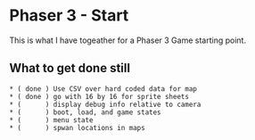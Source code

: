 # Phaser 3 - Start

This is what I have togeather for a Phaser 3 Game starting point.


## What to get done still

```
* ( done ) Use CSV over hard coded data for map
* ( done ) go with 16 by 16 for sprite sheets
* (      ) display debug info relative to camera
* (      ) boot, load, and game states
* (      ) menu state
* (      ) spwan locations in maps
```
